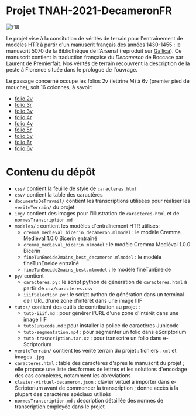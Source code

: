 Projet TNAH-2021-DecameronFR
====
![f18](https://gallica.bnf.fr/iiif/ark:/12148/btv1b7100018t/f18/707,1708,1457,822/max/0/default.jpg)

Le projet vise à la consitution de vérités de terrain pour l'entraînement de modèles HTR à partir d'un manuscrit français des années 1430-1455 : le manuscrit 5070 de la Bibliothèque de l'Arsenal (reproduit sur [Gallica](https://gallica.bnf.fr/ark:/12148/btv1b7100018t/f18)). Ce manuscrit contient la traduction française du *Decameron* de Boccace par Laurent de Premierfait. Nos vérités de terrain recouvrent la description de la peste à Florence située dans le prologue de l'ouvrage.

Le passage concerné occupe les folios 2v (lettrine M) à 6v (premier pied de mouche), soit 16 colonnes, à savoir:
- [folio 2v](https://gallica.bnf.fr/view3if/ga/ark:/12148/btv1b7100018t/f18)
- [folio 3r](https://gallica.bnf.fr/view3if/ga/ark:/12148/btv1b7100018t/f19)
- [folio 3v](https://gallica.bnf.fr/view3if/ga/ark:/12148/btv1b7100018t/f20)
- [folio 4r](https://gallica.bnf.fr/view3if/ga/ark:/12148/btv1b7100018t/f21)
- [folio 4v](https://gallica.bnf.fr/view3if/ga/ark:/12148/btv1b7100018t/f22)
- [folio 5r](https://gallica.bnf.fr/view3if/ga/ark:/12148/btv1b7100018t/f23)
- [folio 5v](https://gallica.bnf.fr/view3if/ga/ark:/12148/btv1b7100018t/f24)
- [folio 6r](https://gallica.bnf.fr/view3if/ga/ark:/12148/btv1b7100018t/f25)
- [folio 6v](https://gallica.bnf.fr/view3if/ga/ark:/12148/btv1b7100018t/f26)

# Contenu du dépôt
- `css/` contient la feuille de style de `caracteres.html`
- `csv/` contient la table des caractères
- `documentsDeTravail/` contient les transcriptions utilisées pour réaliser les `veriteTerrain/` du projet
- `img/` contient des images pour l'illustration de `caracteres.html` et de `normesTranscription.md`
- `modeles/` : contient les modèles d'entraînement HTR utilisés:
    - `cremma_medieval_bicerin_decameron.mlmodel` : le modèle Cremma Mediéval 1.0.0 Bicerin entraîné
    - `cremma_medieval_bicerin.mlmodel` : le modèle Cremma Mediéval 1.0.0 Bicerin
    - `fineTunEneide2mains_best_decameron.mlmodel` : le modèle fineTunEneide entraîné
    - `fineTunEneide2mains_best.mlmodel` : le modèle fineTunEneide
- `py/` contient
    - `caracteres.py` : le script python de génération de `caracteres.html` à partir de `csv/caracteres.csv`
    - `iiifSelection.py` : le script python de génération dans un terminal de l'URL d'une zone d'intérêt dans une image IIIF
- `tutos/` contient des outils de contribution au projet :
    - `tuto-iiif.md` : pour générer l'URL d'une zone d'intérêt dans une image IIIF
    - `tutoJunicode.md` : pour installer la police de caractères Junicode
    - `tuto-segmentation.mp4` : pour segmenter un folio dans eScriptorium
    - `tuto-trasncription.tar.xz` : pour transcrire un folio dans e-Scriptorium
- `veriteTerrain/` contient les vérité terrain du projet : fichiers `.xml` et images `.jpg`
- `caracteres.html` : table des caractères d'après le manuscrit du projet ; elle propose une liste des formes de lettres et les solutions d'encodage des cas complexes, notamment les abréviations
- `clavier-virtuel-decameron.json` : clavier virtuel à importer dans e-Scriptorium avant de commencer la transcription ; donne accès à la plupart des caractères spéciaux utilisés
- `normesTranscription.md` : description détaillée des normes de transcription employée dans le projet